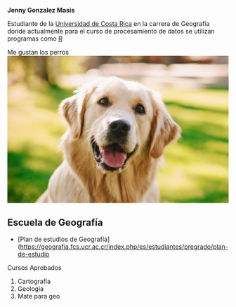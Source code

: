 **Jenny Gonzalez Masis** 

Estudiante de la [Universidad de Costa Rica](https://ucr.ac.cr) en la carrera de Geografía donde actualmente para el curso de procesamiento de datos se utilizan programas como [R](https://www.r-project.org/)  

Me gustan los perros
![](Perro.jpg)

## Escuela de Geografía 

* [Plan de estudios de Geografía](https://geografia.fcs.ucr.ac.cr/index.php/es/estudiantes/pregrado/plan-de-estudio

Cursos Aprobados
 
1. Cartografía
2. Geologia
3. Mate para geo



























